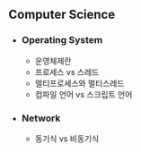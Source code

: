 ## Computer Science

- ### Operating System

  - 운영체제란
  - 프로세스 vs 스레드
  - 멀티프로세스와 멀티스레드
  - 컴파일 언어 vs 스크립트 언어

- ### Network

  - 동기식 vs 비동기식
